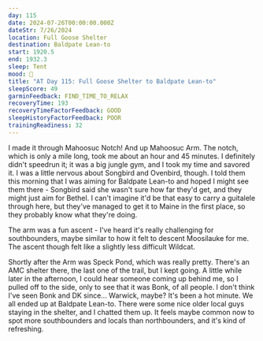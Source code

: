 ```yaml
---
day: 115
date: 2024-07-26T00:00:00.000Z
dateStr: 7/26/2024
location: Full Goose Shelter
destination: Baldpate Lean-to
start: 1920.5
end: 1932.3
sleep: Tent
mood: 🙂
title: "AT Day 115: Full Goose Shelter to Baldpate Lean-to"
sleepScore: 49
garminFeedback: FIND_TIME_TO_RELAX
recoveryTime: 193
recoveryTimeFactorFeedback: GOOD
sleepHistoryFactorFeedback: POOR
trainingReadiness: 32
---
```

I made it through Mahoosuc Notch! And up Mahoosuc Arm. The notch, which is only a mile long, took me about an hour and 45 minutes. I definitely didn't speedrun it; it was a big jungle gym, and I took my time and savored it. I was a little nervous about Songbird and Ovenbird, though. I told them this morning that I was aiming for Baldpate Lean-to and hoped I might see them there - Songbird said she wasn't sure how far they'd get, and they might just aim for Bethel. I can't imagine it'd be that easy to carry a guitalele through here, but they've managed to get it to Maine in the first place, so they probably know what they're doing.

The arm was a fun ascent - I've heard it's really challenging for southbounders, maybe similar to how it felt to descent Moosilauke for me. The ascent though felt like a slightly less difficult Wildcat.

Shortly after the Arm was Speck Pond, which was really pretty. There's an AMC shelter there, the last one of the trail, but I kept going. A little while later in the afternoon, I could hear someone coming up behind me, so I pulled off to the side, only to see that it was Bonk, of all people. I don't think I've seen Bonk and DK since... Warwick, maybe? It's been a hot minute. We all ended up at Baldpate Lean-to. There were some nice older local guys staying in the shelter, and I chatted them up. It feels maybe common now to spot more southbounders and locals than northbounders, and it's kind of refreshing.

